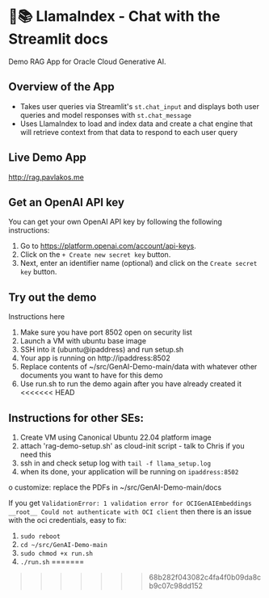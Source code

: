 # 🦙📚 LlamaIndex - Chat with the Streamlit docs

Demo RAG App for Oracle Cloud Generative AI. 

## Overview of the App

- Takes user queries via Streamlit's `st.chat_input` and displays both user queries and model responses with `st.chat_message`
- Uses LlamaIndex to load and index data and create a chat engine that will retrieve context from that data to respond to each user query

## Live Demo App

http://rag.pavlakos.me

## Get an OpenAI API key

You can get your own OpenAI API key by following the following instructions:
1. Go to https://platform.openai.com/account/api-keys.
2. Click on the `+ Create new secret key` button.
3. Next, enter an identifier name (optional) and click on the `Create secret key` button.

## Try out the demo

Instructions here
1. Make sure you have port 8502 open on security list
2. Launch a VM with ubuntu base image
3. SSH into it (ubuntu@ipaddress) and run setup.sh
4. Your app is running on http://ipaddress:8502
5. Replace contents of ~/src/GenAI-Demo-main/data with whatever other documents you want to have for this demo
6. Use run.sh to run the demo again after you have already created it
<<<<<<< HEAD

## Instructions for other SEs: 

1. Create VM using Canonical Ubuntu 22.04 platform image
2. attach 'rag-demo-setup.sh' as cloud-init script - talk to Chris if you need this
3. ssh in and check setup log with `tail -f llama_setup.log`
4. when its done, your application will be running on `ipaddress:8502`

o customize: replace the PDFs in ~/src/GenAI-Demo-main/docs

If you get `ValidationError: 1 validation error for OCIGenAIEmbeddings __root__ Could not authenticate with OCI client` then there is an issue with the oci credentials, easy to fix:

1. `sudo reboot`
2. `cd ~/src/GenAI-Demo-main`
3. `sudo chmod +x run.sh`
4. `./run.sh`
=======
>>>>>>> 68b282f043082c4fa4f0b09da8cb9c07c98dd152
